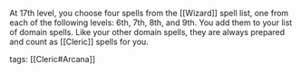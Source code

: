 At 17th level, you choose four spells from the [[Wizard]] spell list, one from each of the following levels: 6th, 7th, 8th, and 9th. You add them to your list of domain spells. Like your other domain spells, they are always prepared and count as [[Cleric]] spells for you.

tags: [[Cleric#Arcana]]